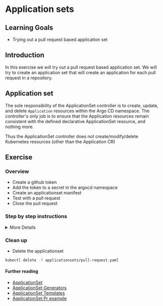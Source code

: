 # Application sets

## Learning Goals

- Trying out a pull request based application set

## Introduction

In this exercise we will try out a pull request based application set. We will try to create an application set that will create an application for each pull request in a repository.

## Application set

The sole responsibility of the ApplicationSet controller is to create, update, and delete `Application` resources within the Argo CD namespace. The controller's only job is to ensure that the Application resources remain consistent with the defined declarative ApplicationSet resource, and nothing more.

Thus the ApplicationSet controller does not create/modify/delete Kubernetes resources (other than the Application CR)

## Exercise

### Overview

- Create a github token
- Add the token to a secret in the argocd namespace
- Create an applicationset manifest
- Test with a pull request
- Close the pull request

### Step by step instructions

<details>
<summary>More Details</summary>

#### Create a github token

* Go to your github account settings and [create a new token](https://github.com/settings/tokens?type=beta) with the following permissions:

![github token permissions](img/github-token-permissions.png)

* Copy the token to your clipboard

#### Add the token to a secret in the argocd namespace

* Create a secret in the argocd namespace with the token

```bash

kubectl create secret generic --dry-run=client student-<NUMBER>-github-token -n argocd -o yaml --from-literal token=github_pat_yourtokenhere > secret.yaml

```

* Edit the secret and replace `<NUMBER>` with your number (student-X)

* Apply the secret

```bash
kubectl apply -f secret.yaml

```

* Check that the secret is there

```bash

kubectl get secrets -n argocd

```

#### Create an applicationset manifest

In the `applicationsets` directory there is a file called `pull-request.yaml` with the following content:

```yaml
apiVersion: argoproj.io/v1alpha1
kind: ApplicationSet
metadata:
  name: pr-<NUMBER>
  namespace: argocd
spec:
  generators:
  - pullRequest:
      github:
        # The GitHub organization or user.
        owner: <YOUR GITHUB USERNAME> #e.g. eficode-academy
        # The Github repository
        repo: <YOUR GIT REPO> #Just the repository name e.g. argocd-katas. Not your entire URL
        tokenRef: # your github token
          secretName: student-<NUMBER>-github-token # the name of the secret that contains your github token
          key: token # the key in the secret that contains your github token
        # Labels is used to filter the PRs that you want to target. (optional)
        labels:
        - enhancement
      requeueAfterSeconds: 60
  template:
    metadata:
      name: 'todo-<NUMBER>-{{branch}}-{{number}}'
    spec:
      project: "default"
      source:
        repoURL: 'https://github.com/eficode-academy/helm-katas.git'
        targetRevision: 'main'
        path: examples/apps/http-server
        helm:
          parameters:
          - name: containerPort
            value: "3000"
          - name: image.repository
            value: releasepraqma/todo-app
          - name: image.tag
            value: latest
          - name: prefix
            value: <PREFIX>
          - name: app
            value: "todo-{{head_short_sha}}"
      destination:
        server: https://kubernetes.default.svc
        namespace: <YOUR NAMESPACE>
      syncPolicy:
        automated:
          prune: true
          selfHeal: true
```
* take the contents of the file, and paste it into a file in your workstation. The file could be named ´appset.yaml´.
* edit the file and replace
    * `<YOUR GITHUB USERNAME>` with your github username
    * `<YOUR GIT REPO>` with your git repo
    * `<YOUR NAMESPACE>` with your namespace
    * `<NUMBER>` with your number (student-X)
    * `<YOUR PREFIX>` The first part before `eficode.academy` as `gitops.eficode.academy`

* Apply the manifest

```bash
kubectl apply -f appset.yaml
```

* Make sure that it is there by listing the applicationsets: `k get applicationsets.argoproj.io -n argocd`.

* Look at the status on it by `k describe applicationsets.argoproj.io -n argocd pr-X` where X is your number.

Output should look like the following:

```bash
Name:         pr-0
Namespace:    argocd
Labels:       <none>
Annotations:  <none>
API Version:  argoproj.io/v1alpha1
Kind:         ApplicationSet
Metadata:
  Creation Timestamp:  2023-11-21T21:25:24Z
  Generation:          1
  Resource Version:    75210
  UID:                 ec6e52a5-b41a-4d7b-8f71-2fd1e2ac2078
Spec:
  Generators:
    Pull Request:
      Github:
        Labels:
          enhancement
        Owner:                sofusalbertsen
        Repo:                 argocd-katas
      Requeue After Seconds:  180
  Template:
    Metadata:
      Name:  todo-0-{{branch}}-{{number}}
    Spec:
      Destination:
        Namespace:  student-0
        Server:     https://kubernetes.default.svc
      Project:      default
      Source:
        Helm:
          Parameters:
            Name:         containerPort
            Value:        3000
            Name:         image.repository
            Value:        releasepraqma/todo-app
            Name:         image.tag
            Value:        latest
            Name:         prefix
            Value:        argo
            Name:         app
            Value:        todo-{{head_short_sha}}
        Path:             examples/apps/http-server
        Repo URL:         https://github.com/eficode-academy/helm-katas.git
        Target Revision:  main
      Sync Policy:
        Automated:
          Prune:      true
          Self Heal:  true
Status:
  Conditions:
    Last Transition Time:  2023-11-21T21:25:25Z
    Message:               Successfully generated parameters for all Applications
    Reason:                ApplicationSetUpToDate
    Status:                False
    Type:                  ErrorOccurred
    Last Transition Time:  2023-11-21T21:25:25Z
    Message:               Successfully generated parameters for all Applications
    Reason:                ParametersGenerated
    Status:                True
    Type:                  ParametersGenerated
    Last Transition Time:  2023-11-21T21:25:25Z
    Message:               ApplicationSet up to date
    Reason:                ApplicationSetUpToDate
    Status:                True
    Type:                  ResourcesUpToDate
Events:                    <none>
```


#### Test with a pull request

* Create a pull request in your git repo. The change does not matter at this time, since we are not using the source code in the pull request. 💡 The name of your branch needs to have all lowercase characters, otherwise it will not work.


* Remember to set the label `enhancement` on the pull request. The label does not exist, so create it in the Github UI.

* Check that an application has been created in ArgoCD

```bash
kubectl get applications -n argocd
```

* Check that an application has been created in your namespace

```bash
kubectl get pods -n <YOUR NAMESPACE>
```

* Get your ingress hostname

```bash
kubectl get ingress -n <YOUR NAMESPACE>
```

* Access the application in your browser (remember to add https:// in front of the hostname)

You should see something like the follwing:

![the todo application](img/todo-app.png)

#### Close the pull request

* now close the pull request, and see that the application is deleted from ArgoCD

```bash
kubectl get applications -n argocd
```

</details>

### Clean up

* Delete the applicationset

```bash
kubectl delete -f applicationsets/pull-request.yaml
```

#### Further reading

* [ApplicationSet](https://argocd-applicationset.readthedocs.io/en/stable/)
* [ApplicationSet Generators](https://argocd-applicationset.readthedocs.io/en/stable/Generators/)
* [ApplicationSet Templates](https://argocd-applicationset.readthedocs.io/en/stable/Template/)
* [ApplicationSet Pr example](https://dev.to/camptocamp-ops/using-argocd-pull-request-generator-to-review-application-modifications-236e)
